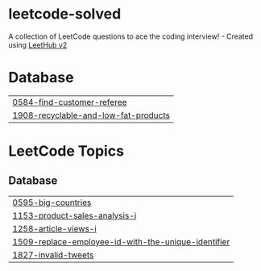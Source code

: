 # leetcode-solved
A collection of LeetCode questions to ace the coding interview! - Created using [LeetHub v2](https://github.com/arunbhardwaj/LeetHub-2.0)


# Database
|  |
| ------- |
| [0584-find-customer-referee](https://github.com/samonar/leetcode-solved/tree/master/0584-find-customer-referee) |
| [1908-recyclable-and-low-fat-products](https://github.com/samonar/leetcode-solved/tree/master/1908-recyclable-and-low-fat-products) |
<!---LeetCode Topics Start-->
# LeetCode Topics
## Database
|  |
| ------- |
| [0595-big-countries](https://github.com/samonar/leetcode-solved/tree/master/0595-big-countries) |
| [1153-product-sales-analysis-i](https://github.com/samonar/leetcode-solved/tree/master/1153-product-sales-analysis-i) |
| [1258-article-views-i](https://github.com/samonar/leetcode-solved/tree/master/1258-article-views-i) |
| [1509-replace-employee-id-with-the-unique-identifier](https://github.com/samonar/leetcode-solved/tree/master/1509-replace-employee-id-with-the-unique-identifier) |
| [1827-invalid-tweets](https://github.com/samonar/leetcode-solved/tree/master/1827-invalid-tweets) |
<!---LeetCode Topics End-->